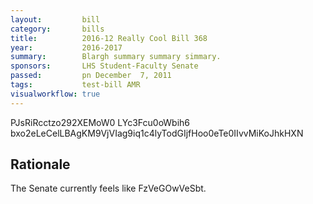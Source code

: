 ```yaml
---
layout:         bill
category:       bills
title:          2016-12 Really Cool Bill 368
year:           2016-2017
summary:        Blargh summary summary simmary.
sponsors:       LHS Student-Faculty Senate
passed:         pn December  7, 2011
tags:           test-bill AMR
visualworkflow: true
---
```



PJsRiRcctzo292XEMoW0 LYc3Fcu0oWbih6 bxo2eLeCelLBAgKM9VjVIag9iq1c4lyTodGIjfHoo0eTe0IIvvMiKoJhkHXN 




Rationale
---------
The Senate currently feels like FzVeGOwVeSbt.
